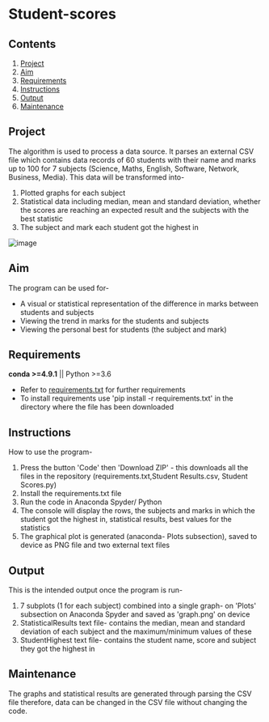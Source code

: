 # Student-scores

## **Contents**
1) [Project](#Project)
2) [Aim](#Aim)
3) [Requirements](#Requirements)
4) [Instructions](#Instructions)
5) [Output](#Output)
6) [Maintenance](#Maintenance)


## **Project**
The algorithm is used to process a data source. It parses an external CSV file which contains data records of 60 students with their name and marks up to 100 for 7 subjects (Science, Maths, English, Software, Network, Business, Media). This data will be transformed into-
  1)	Plotted graphs for each subject
  2)	Statistical data including median, mean and standard deviation, whether the scores are reaching an expected result and the subjects with the best statistic
  3)	The subject and mark each student got the highest in

![image](https://user-images.githubusercontent.com/73494385/97221358-ac7f8800-17c4-11eb-89f3-d24751005060.png)


## **Aim**
The program can be used for-
* A visual or statistical representation of the difference in marks between students and subjects
* Viewing the trend in marks for the students and subjects
* Viewing the personal best for students (the subject and mark) 

## **Requirements**
**conda >=4.9.1** || Python >=3.6 
- Refer to [requirements.txt](requirements.txt) for further requirements
- To install requirements use 'pip install -r requirements.txt' in the directory where the file has been downloaded

## **Instructions**
How to use the program-
1) Press the button 'Code' then 'Download ZIP' - this downloads all the files in the repository (requirements.txt,Student Results.csv, Student Scores.py) 
2) Install the requirements.txt file 
3) Run the code in Anaconda Spyder/ Python
4) The console will display the rows, the subjects and marks in which the student got the highest in, statistical results, best values for the statistics
5) The graphical plot is generated (anaconda- Plots subsection), saved to device as PNG file and two external text files

## **Output**
This is the intended output once the program is run- 
1)	7 subplots (1 for each subject) combined into a single graph- on 'Plots' subsection on Anaconda Spyder and saved as 'graph.png' on device
2)	StatisticalResults text file- contains the median, mean and standard deviation of each subject and the maximum/minimum values of these
3)	StudentHighest text file- contains the student name, score and subject they got the highest in  


## **Maintenance**
The graphs and statistical results are generated through parsing the CSV file therefore, data can be changed in the CSV file without changing the code. 

